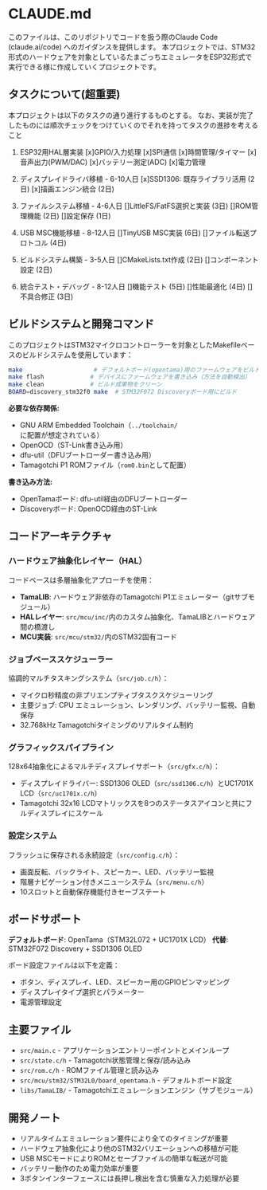 # CLAUDE.md

このファイルは、このリポジトリでコードを扱う際のClaude Code (claude.ai/code) へのガイダンスを提供します。
本プロジェクトでは、STM32形式のハードウェアを対象としているたまごっちエミュレータをESP32形式で実行できる様に作成していくプロジェクトです。

## タスクについて(超重要)
本プロジェクトは以下のタスクの通り進行するものとする。
なお、実装が完了したものには順次チェックをつけていくのでそれを持ってタスクの進捗を考えること

1. ESP32用HAL層実装
    [x]GPIO/入力処理 
    [x]SPI通信 
    [x]時間管理/タイマー 
    [x]音声出力(PWM/DAC) 
    [x]バッテリー測定(ADC) 
    [x]電力管理 

2. ディスプレイドライバ移植 - 6-10人日
    [x]SSD1306: 既存ライブラリ活用 (2日)
    [x]描画エンジン統合 (2日)

3. ファイルシステム移植 - 4-6人日
    []LittleFS/FatFS選択と実装 (3日)
    []ROM管理機能 (2日)
    []設定保存 (1日)
    
4. USB MSC機能移植 - 8-12人日
    []TinyUSB MSC実装 (6日)
    []ファイル転送プロトコル (4日)
    
5. ビルドシステム構築 - 3-5人日
    []CMakeLists.txt作成 (2日)
    []コンポーネント設定 (2日)
    
6. 統合テスト・デバッグ - 8-12人日
    []機能テスト (5日)
    []性能最適化 (4日)
    []不具合修正 (3日)

## ビルドシステムと開発コマンド

このプロジェクトはSTM32マイクロコントローラーを対象としたMakefileベースのビルドシステムを使用しています：

```bash
make                    # デフォルトボード(opentama)用のファームウェアをビルド
make flash             # デバイスにファームウェアを書き込み（方法を自動検出）
make clean             # ビルド成果物をクリーン
BOARD=discovery_stm32f0 make  # STM32F072 Discoveryボード用にビルド
```

**必要な依存関係:**
- GNU ARM Embedded Toolchain（`../toolchain/`に配置が想定されている）
- OpenOCD（ST-Link書き込み用）
- dfu-util（DFUブートローダー書き込み用）
- Tamagotchi P1 ROMファイル（`rom0.bin`として配置）

**書き込み方法:**
- OpenTamaボード: dfu-util経由のDFUブートローダー
- Discoveryボード: OpenOCD経由のST-Link

## コードアーキテクチャ

### ハードウェア抽象化レイヤー（HAL）
コードベースは多層抽象化アプローチを使用：
- **TamaLIB**: ハードウェア非依存のTamagotchi P1エミュレーター（gitサブモジュール）
- **HALレイヤー**: `src/mcu/inc/`内のカスタム抽象化、TamaLIBとハードウェア間の橋渡し
- **MCU実装**: `src/mcu/stm32/`内のSTM32固有コード

### ジョブベーススケジューラー
協調的マルチタスキングシステム（`src/job.c/h`）：
- マイクロ秒精度の非プリエンプティブタスクスケジューリング
- 主要ジョブ: CPU エミュレーション、レンダリング、バッテリー監視、自動保存
- 32.768kHz Tamagotchiタイミングのリアルタイム制約

### グラフィックスパイプライン
128x64抽象化によるマルチディスプレイサポート（`src/gfx.c/h`）：
- ディスプレイドライバー: SSD1306 OLED（`src/ssd1306.c/h`）とUC1701X LCD（`src/uc1701x.c/h`）
- Tamagotchi 32x16 LCDマトリックスを8つのステータスアイコンと共にフルディスプレイにスケール

### 設定システム
フラッシュに保存される永続設定（`src/config.c/h`）：
- 画面反転、バックライト、スピーカー、LED、バッテリー監視
- 階層ナビゲーション付きメニューシステム（`src/menu.c/h`）
- 10スロットと自動保存機能付きセーブステート

## ボードサポート

**デフォルトボード**: OpenTama（STM32L072 + UC1701X LCD）
**代替**: STM32F072 Discovery + SSD1306 OLED

ボード設定ファイルは以下を定義：
- ボタン、ディスプレイ、LED、スピーカー用のGPIOピンマッピング
- ディスプレイタイプ選択とパラメーター
- 電源管理設定

## 主要ファイル

- `src/main.c` - アプリケーションエントリーポイントとメインループ
- `src/state.c/h` - Tamagotchi状態管理と保存/読み込み
- `src/rom.c/h` - ROMファイル管理と読み込み
- `src/mcu/stm32/STM32L0/board_opentama.h` - デフォルトボード設定
- `libs/TamaLIB/` - Tamagotchiエミュレーションエンジン（サブモジュール）

## 開発ノート

- リアルタイムエミュレーション要件により全てのタイミングが重要
- ハードウェア抽象化により他のSTM32バリエーションへの移植が可能
- USB MSCモードによりROMとセーブファイルの簡単な転送が可能
- バッテリー動作のため電力効率が重要
- 3ボタンインターフェースには長押し検出を含む慎重な入力処理が必要